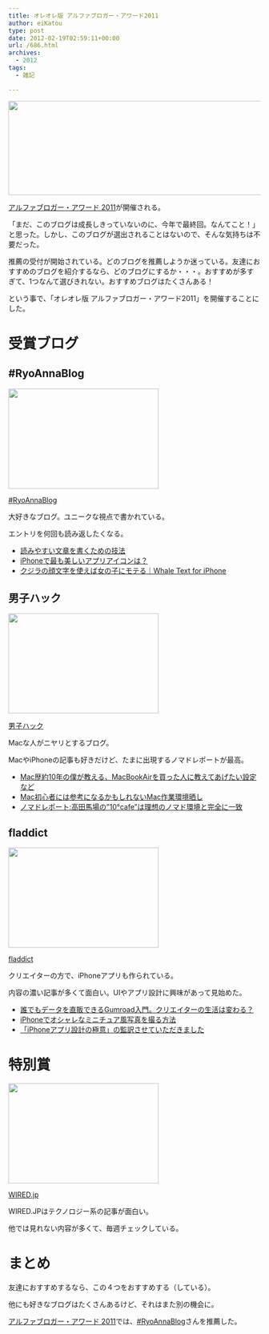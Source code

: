 ```yaml
---
title: オレオレ版 アルファブロガー・アワード2011
author: eiKatou
type: post
date: 2012-02-19T02:59:11+00:00
url: /686.html
archives:
  - 2012
tags:
  - 雑記

---
```

[<img src="/uploads/2012/02/201102award.jpg" alt="" title="201102award" width="600" height="188" class="alignnone size-full wp-image-709" srcset="/uploads/2012/02/201102award.jpg 600w, /blog/uploads/2012/02/201102award-300x94.jpg 300w, /blog/uploads/2012/02/201102award-500x156.jpg 500w" sizes="(max-width: 600px) 100vw, 600px" />][1]
  
[アルファブロガー・アワード 2011][1]が開催される。

「まだ、このブログは成長しきっていないのに、今年で最終回。なんてこと！」と思った。しかし、このブログが選出されることはないので、そんな気持ちは不要だった。

推薦の受付が開始されている。どのブログを推薦しようか迷っている。友達におすすめのブログを紹介するなら、どのブログにするか・・・。おすすめが多すぎて、1つなんて選びきれない。おすすめブログはたくさんある！

という事で、「オレオレ版 アルファブロガー・アワード2011」を開催することにした。

<!--more-->

# 受賞ブログ

## #RyoAnnaBlog

[<img src="/uploads/2012/02/201202_award1.jpg" alt="" title="#RyoAnnaBlog" width="300" height="200" class="alignnone size-full wp-image-732" />][2]
  
[#RyoAnnaBlog][2]

大好きなブログ。ユニークな視点で書かれている。
  
エントリを何回も読み返したくなる。

  * [読みやすい文章を書くための技法][3]
  * [iPhoneで最も美しいアプリアイコンは？][4]
  * [クジラの顔文字を使えば女の子にモテる｜Whale Text for iPhone][5]

## 男子ハック

[<img src="/uploads/2012/02/201202_award2.jpg" alt="" title="男子ハック" width="300" height="200" class="alignnone size-full wp-image-733" />][6]
  
[男子ハック][6]

Macな人がニヤリとするブログ。
  
MacやiPhoneの記事も好きだけど、たまに出現するノマドレポートが最高。

  * [Mac歴約10年の僕が教える、MacBookAirを買った人に教えてあげたい設定など][7]
  * [Mac初心者には参考になるかもしれないMac作業環境晒し][8]
  * [ノマドレポート:高田馬場の”10°cafe”は理想のノマド環境と完全に一致][9]

## fladdict

[<img src="/uploads/2012/02/201202_award3.jpg" alt="" title="fladdict" width="300" height="200" class="alignnone size-full wp-image-734" />][10]
  
[fladdict][10]

クリエイターの方で、iPhoneアプリも作られている。
  
内容の濃い記事が多くて面白い。UIやアプリ設計に興味があって見始めた。

  * [誰でもデータを直販できるGumroad入門。クリエイターの生活は変わる？][11]
  * [iPhoneでオシャレなミニチュア風写真を撮る方法][12]
  * [「iPhoneアプリ設計の極意」の監訳させていただきました][13]

# 特別賞

[<img src="/uploads/2012/02/201202_award4.jpg" alt="" title="WIRED.jp" width="300" height="200" class="alignnone size-full wp-image-735" />][14]
  
[WIRED.jp][14]

WIRED.JPはテクノロジー系の記事が面白い。
  
他では見れない内容が多くて、毎週チェックしている。

# まとめ

友達におすすめするなら、この４つをおすすめする（している）。
  
他にも好きなブログはたくさんあるけど、それはまた別の機会に。

[アルファブロガー・アワード 2011][1]では、[#RyoAnnaBlog][2]さんを推薦した。

 [1]: http://alphabloggers.com/2011/
 [2]: http://d.hatena.ne.jp/RyoAnna/
 [3]: http://d.hatena.ne.jp/RyoAnna/20100824/1282660678
 [4]: http://d.hatena.ne.jp/RyoAnna/20110604/1307195766
 [5]: http://d.hatena.ne.jp/RyoAnna/20110924/1316840022
 [6]: http://www.danshihack.com/
 [7]: http://www.danshihack.com/2011/04/01/junp/newmac_preference.html
 [8]: http://www.danshihack.com/2011/06/08/junp/mac_setup.html
 [9]: http://www.danshihack.com/2011/08/21/saku/nomad_judecafe.html
 [10]: http://fladdict.net/blog/
 [11]: http://fladdict.net/blog/2012/02/gumroad.html
 [12]: http://fladdict.net/blog/2011/09/how-to-take-fake-miniature-pics.html
 [13]: http://fladdict.net/blog/2011/06/tapworthy.html
 [14]: http://wired.jp/
